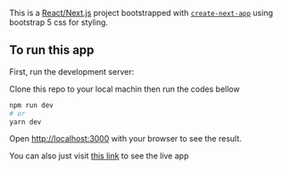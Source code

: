 This is a [React/Next.js](https://nextjs.org/) project bootstrapped with [`create-next-app`](https://github.com/vercel/next.js/tree/canary/packages/create-next-app) using bootstrap 5 css for styling.

## To run this app

First, run the development server:

Clone this repo to your local machin then run the codes bellow

```bash
npm run dev
# or
yarn dev
```

Open [http://localhost:3000](http://localhost:3000) with your browser to see the result.

You can also just visit [this link](http://practx.timiapps.tk) to see the live app